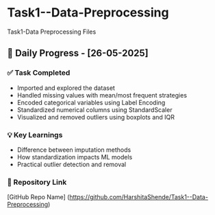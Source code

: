 # Task1--Data-Preprocessing
Task1-Data Preprocessing Files

## 🧾 Daily Progress - [26-05-2025]
### ✅ Task Completed
- Imported and explored the dataset
- Handled missing values with mean/most frequent strategies
- Encoded categorical variables using Label Encoding
- Standardized numerical columns using StandardScaler
- Visualized and removed outliers using boxplots and IQR

### 💡 Key Learnings
- Difference between imputation methods
- How standardization impacts ML models
- Practical outlier detection and removal

### 🔗 Repository Link
[GitHub Repo Name] (https://github.com/HarshitaShende/Task1--Data-Preprocessing)

